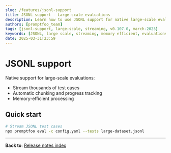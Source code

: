 ```yaml
---
slug: /features/jsonl-support
title: JSONL support - Large-scale evaluations
description: Learn how to use JSONL support for native large-scale evaluations with streaming and memory efficiency
authors: [promptfoo_team]
tags: [jsonl-support, large-scale, streaming, v0.107.0, march-2025]
keywords: [JSONL, large scale, streaming, memory efficient, evaluations]
date: 2025-03-31T23:59
---
```


# JSONL support

Native support for large-scale evaluations:

- Stream thousands of test cases
- Automatic chunking and progress tracking
- Memory-efficient processing

## Quick start

```bash
# Stream JSONL test cases
npx promptfoo eval -c config.yaml --tests large-dataset.jsonl
```

---

**Back to**: [Release notes index](/releases/) 